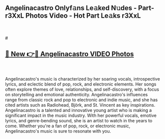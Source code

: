 ## Angelinacastro Onlyf𝚊ns Le𝚊ked N𝚞des - Part-r3XxL Photos Video - Hot Part Le𝚊ks r3XxL
<br>
<br>
# <h2><a href="https://213.232.235.80/live/video.php?q=angelinacastro">🔗 New 👉🔴 Angelinacastro VIDEO Photos</a></h2>
<br>
<br>
Angelinacastro's music is characterized by her soaring vocals, introspective lyrics, and eclectic blend of pop, rock, and electronic elements. Her songs often explore themes of love, relationships, and self-discovery, with a focus on storytelling and emotional authenticity. Angelinacastro's influences range from classic rock and pop to electronic and indie music, and she has cited artists such as Radiohead, Björk, and St. Vincent as key inspirations. Angelinacastro is a talented and innovative young artist who is making a significant impact in the music industry. With her powerful vocals, emotive lyrics, and genre-bending sound, she is an artist to watch in the years to come. Whether you're a fan of pop, rock, or electronic music, Angelinacastro's music is sure to resonate with you.
<br>
<br>